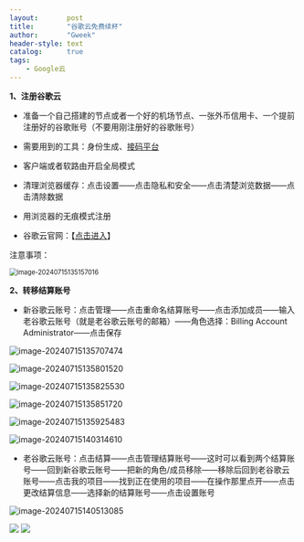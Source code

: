 ```yaml
---
layout:       post
title:        "谷歌云免费续杯"
author:       "Gweek"
header-style: text
catalog:      true
tags:
    - Google云 
---
```




**1、注册谷歌云**

- 准备一个自己搭建的节点或者一个好的机场节点、一张外币信用卡、一个提前注册好的谷歌账号（不要用刚注册好的谷歌账号）

- 需要用到的工具：身份生成、[接码平台](https://sms-activate.org/cn/getNumber)

- 客户端或者软路由开启全局模式

- 清理浏览器缓存：点击设置——点击隐私和安全——点击清楚浏览数据——点击清除数据

- 用浏览器的无痕模式注册

- 谷歌云官网：【[点击进入](https://cloud.google.com/?hl=zh-cn)】

注意事项：

<img src="https://raw.githubusercontent.com/soslane/picgo/main/path/image-20240715135157016.png" alt="image-20240715135157016" style="zoom: 80%;" />

**2、转移结算账号**

- 新谷歌云账号：点击管理——点击重命名结算账号——点击添加成员——输入老谷歌云账号（就是老谷歌云账号的邮箱）——角色选择：Billing Account Administrator——点击保存

<img src="https://raw.githubusercontent.com/soslane/picgo/main/path/image-20240715135707474.png" alt="image-20240715135707474"  />

![image-20240715135801520](https://raw.githubusercontent.com/soslane/picgo/main/path/image-20240715135801520.png)

![image-20240715135825530](https://raw.githubusercontent.com/soslane/picgo/main/path/image-20240715135825530.png)

![image-20240715135851720](https://raw.githubusercontent.com/soslane/picgo/main/path/image-20240715135851720.png)

![image-20240715135925483](https://raw.githubusercontent.com/soslane/picgo/main/path/image-20240715135925483.png)

![image-20240715140314610](https://raw.githubusercontent.com/soslane/picgo/main/path/image-20240715140314610.png)

- 老谷歌云账号：点击结算——点击管理结算账号——这时可以看到两个结算账号——回到新谷歌云账号——把新的角色/成员移除——移除后回到老谷歌云账号——点击我的项目——找到正在使用的项目——在操作那里点开——点击更改结算信息——选择新的结算账号——点击设置账号

![image-20240715140513085](https://raw.githubusercontent.com/soslane/picgo/main/path/image-20240715140513085.png)

![	](https://raw.githubusercontent.com/soslane/picgo/main/path/image-20240715140548727.png)
![](https://raw.githubusercontent.com/soslane/picgo/main/path/image-20240715140619947.png)
